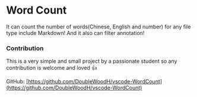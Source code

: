 # Word Count
It can count the number of words(Chinese, English and number) for any file type include Markdown!
And it also can filter annotation!

### Contribution
This is a very simple and small project by a passionate student so any contribution is welcome and loved :+1:

GitHub: [https://github.com/DoubleWoodH/vscode-WordCount](https://github.com/DoubleWoodH/vscode-WordCount)
